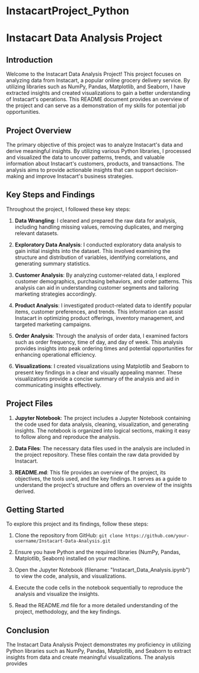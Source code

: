 # InstacartProject_Python
# Instacart Data Analysis Project

## Introduction
Welcome to the Instacart Data Analysis Project! This project focuses on analyzing data from Instacart, a popular online grocery delivery service. By utilizing libraries such as NumPy, Pandas, Matplotlib, and Seaborn, I have extracted insights and created visualizations to gain a better understanding of Instacart's operations. This README document provides an overview of the project and can serve as a demonstration of my skills for potential job opportunities.

## Project Overview
The primary objective of this project was to analyze Instacart's data and derive meaningful insights. By utilizing various Python libraries, I processed and visualized the data to uncover patterns, trends, and valuable information about Instacart's customers, products, and transactions. The analysis aims to provide actionable insights that can support decision-making and improve Instacart's business strategies.

## Key Steps and Findings
Throughout the project, I followed these key steps:

1. **Data Wrangling**: I cleaned and prepared the raw data for analysis, including handling missing values, removing duplicates, and merging relevant datasets.

2. **Exploratory Data Analysis**: I conducted exploratory data analysis to gain initial insights into the dataset. This involved examining the structure and distribution of variables, identifying correlations, and generating summary statistics.

3. **Customer Analysis**: By analyzing customer-related data, I explored customer demographics, purchasing behaviors, and order patterns. This analysis can aid in understanding customer segments and tailoring marketing strategies accordingly.

4. **Product Analysis**: I investigated product-related data to identify popular items, customer preferences, and trends. This information can assist Instacart in optimizing product offerings, inventory management, and targeted marketing campaigns.

5. **Order Analysis**: Through the analysis of order data, I examined factors such as order frequency, time of day, and day of week. This analysis provides insights into peak ordering times and potential opportunities for enhancing operational efficiency.

6. **Visualizations**: I created visualizations using Matplotlib and Seaborn to present key findings in a clear and visually appealing manner. These visualizations provide a concise summary of the analysis and aid in communicating insights effectively.

## Project Files

1. **Jupyter Notebook**: The project includes a Jupyter Notebook containing the code used for data analysis, cleaning, visualization, and generating insights. The notebook is organized into logical sections, making it easy to follow along and reproduce the analysis.

2. **Data Files**: The necessary data files used in the analysis are included in the project repository. These files contain the raw data provided by Instacart.

3. **README.md**: This file provides an overview of the project, its objectives, the tools used, and the key findings. It serves as a guide to understand the project's structure and offers an overview of the insights derived.

## Getting Started
To explore this project and its findings, follow these steps:

1. Clone the repository from GitHub: `git clone https://github.com/your-username/Instacart-Data-Analysis.git`

2. Ensure you have Python and the required libraries (NumPy, Pandas, Matplotlib, Seaborn) installed on your machine.

3. Open the Jupyter Notebook (filename: "Instacart_Data_Analysis.ipynb") to view the code, analysis, and visualizations.

4. Execute the code cells in the notebook sequentially to reproduce the analysis and visualize the insights.

5. Read the README.md file for a more detailed understanding of the project, methodology, and the key findings.

## Conclusion
The Instacart Data Analysis Project demonstrates my proficiency in utilizing Python libraries such as NumPy, Pandas, Matplotlib, and Seaborn to extract insights from data and create meaningful visualizations. The analysis provides
